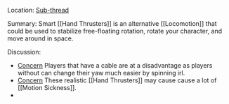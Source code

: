 Location: [Sub-thread](https://discord.com/channels/1092928496474521700/1123739757399252993/1123743935035101215)

Summary:
Smart [[Hand Thrusters]] is an alternative [[Locomotion]] that could be used to stabilize free-floating rotation, rotate your character, and move around in space. 

Discussion:
 - [Concern](https://discord.com/channels/1092928496474521700/1123739757399252993/1123751833681264671) Players that have a cable are at a disadvantage as players without can change their yaw much easier by spinning irl. 
 - [Concern](https://discord.com/channels/1092928496474521700/1123739757399252993/1123752728573775992) These realistic [[Hand Thrusters]] may cause cause a lot of [[Motion Sickness]].
 - 